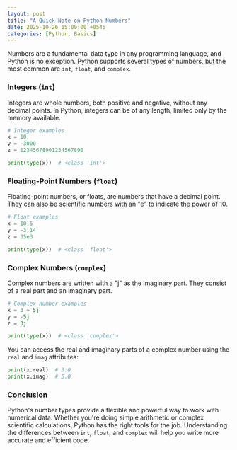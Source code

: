 ```yaml
---
layout: post
title: "A Quick Note on Python Numbers"
date: 2025-10-26 15:00:00 +0545
categories: [Python, Basics]
---
```


Numbers are a fundamental data type in any programming language, and Python is no exception. Python supports several types of numbers, but the most common are `int`, `float`, and `complex`.

### Integers (`int`)

Integers are whole numbers, both positive and negative, without any decimal points. In Python, integers can be of any length, limited only by the memory available.

```python
# Integer examples
x = 10
y = -3000
z = 12345678901234567890

print(type(x))  # <class 'int'>
```

### Floating-Point Numbers (`float`)

Floating-point numbers, or floats, are numbers that have a decimal point. They can also be scientific numbers with an "e" to indicate the power of 10.

```python
# Float examples
x = 10.5
y = -3.14
z = 35e3

print(type(x))  # <class 'float'>
```

### Complex Numbers (`complex`)

Complex numbers are written with a "j" as the imaginary part. They consist of a real part and an imaginary part.

```python
# Complex number examples
x = 3 + 5j
y = -5j
z = 3j

print(type(x))  # <class 'complex'>
```

You can access the real and imaginary parts of a complex number using the `real` and `imag` attributes:

```python
print(x.real)  # 3.0
print(x.imag)  # 5.0
```

### Conclusion

Python's number types provide a flexible and powerful way to work with numerical data. Whether you're doing simple arithmetic or complex scientific calculations, Python has the right tools for the job. Understanding the differences between `int`, `float`, and `complex` will help you write more accurate and efficient code.
